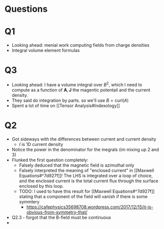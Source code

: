# Questions
# Q1
- Looking ahead: menial work computing fields from charge densities
- Integral volume element formulas

# Q3

- Looking ahead: I have a volume integral over $B^2$, which I need to compute as a function of $\mathbf{A}, \mathbf{J}$ the magentic potentail and the current density.
- They said do integration by parts. so we'll use $B = \text{curl}(A)$
- Spent a lot of time on [[Tensor Analysis#Indexology]]

# Q2
- Got sideways with the differences between current and current density
	- $I$ is 1D current density
- Notice the power in the denominator for the inegrals (im mixing up 2 and 3)
- Flunked the first question completely:
	- Falsely deduced that the magnetic field is azimuthal only
	- Falsely interpreted the meaning of "enclosed current" in [[Maxwell Equations#^7d927f]]! The LHS is integrated over a loop of choice, and the enclosed current is the total current flux through the surface enclosed by this loop.
	- TODO: I used to have this result for [[Maxwell Equations#^7d927f]]  stating that a component of the field will vanish if there is some symmtery
		- https://cafephysics35698708.wordpress.com/2017/12/15/it-is-obvious-from-symmetry-that/
- Q2.3 - forgot that the B-field must be continuous
- 